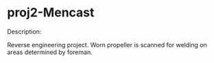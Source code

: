 # proj2-Mencast

Description:

Reverse engineering project. Worn propeller is scanned for welding on areas determined by foreman. 
